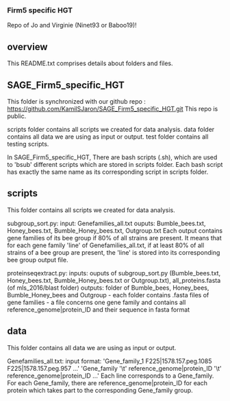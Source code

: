 ### Firm5 specific HGT

Repo of Jo and Virginie (Ninet93 or Baboo19)! 


## overview
This README.txt comprises details about folders and files.


## SAGE_Firm5_specific_HGT
This folder is synchronized with our github repo : https://github.com/KamilSJaron/SAGE_Firm5_specific_HGT.git
This repo is public.

scripts folder contains all scripts we created for data analysis.
data folder contains all data we are using as input or output.
test folder contains all testing scripts.


In SAGE_Firm5_specific_HGT, There are bash scripts (.sh), which are used to 'bsub' different scripts which are stored in scripts folder.
Each bash script has exactly the same name as its corresponding script in scripts folder.



## scripts
This folder contains all scripts we created for data analysis.

subgroup_sort.py:
input: Genefamilies_all.txt
ouputs: Bumble_bees.txt, Honey_bees.txt, Bumble_Honey_bees.txt, Outgroup.txt
Each output contains gene families of its bee group if 80% of all strains are present.
It means that for each gene family 'line' of Genefamilies_all.txt, if at least 80% of all strains of a bee group are present, the 'line' is stored into its corresponding bee group output file.

proteinseqextract.py:
inputs: ouputs of subgroup_sort.py (Bumble_bees.txt, Honey_bees.txt, Bumble_Honey_bees.txt or Outgroup.txt), all_proteins.fasta (of mls_2016/blast folder) 
outputs: folder of Bumble_bees, Honey_bees, Bumble_Honey_bees and Outgroup - each folder contains .fasta files of gene families - a file concerns one gene family and contains all reference_genome|protein_ID and their sequence in fasta format



## data
This folder contains all data we are using as input or output.

Genefamilies_all.txt: input
format: 'Gene_family_1	F225|1578.157.peg.1085	F225|1578.157.peg.957 ...'
'Gene_family '\t' reference_genome|protein_ID '\t' reference_genome|protein_ID ...'
Each line corresponds to a Gene_family. For each Gene_family, there are reference_genome|protein_ID for each protein which takes part to the corresponding Gene_family group.



